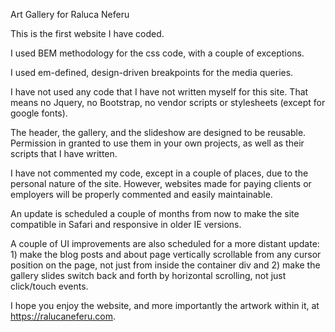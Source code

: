 Art Gallery for Raluca Neferu

This is the first website I have coded. 

I used BEM methodology for the css code, with a couple of exceptions. 

I used em-defined, design-driven breakpoints for the media queries. 

I have not used any code that I have not written myself for this site. That means no Jquery, no Bootstrap, no vendor scripts or stylesheets (except for google fonts).

The header, the gallery, and the slideshow are designed to be reusable. Permission in granted to use them in your own projects, as well as their scripts that I have written. 

I have not commented my code, except in a couple of places, due to the personal nature of the site. However, websites made for paying clients or employers will be properly commented and easily maintainable.

An update is scheduled a couple of months from now to make the site compatible in Safari and responsive in older IE versions. 

A couple of UI improvements are also scheduled for a more distant update: 1) make the blog posts and about page vertically scrollable from any cursor position on the page, not just from inside the container div and 2) make the gallery slides switch back and forth by horizontal scrolling, not just click/touch events.

I hope you enjoy the website, and more importantly the artwork within it, at https://ralucaneferu.com.


